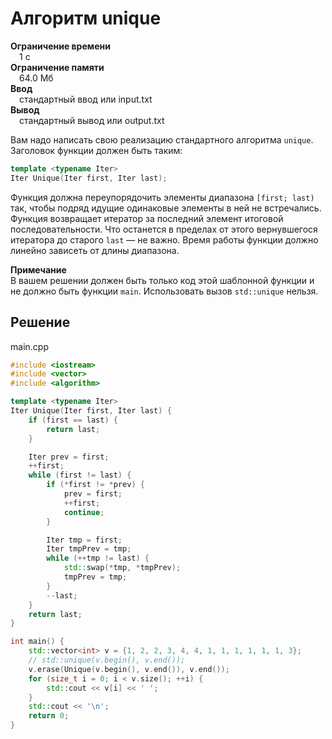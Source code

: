 # Алгоритм unique  
**Ограничение времени**  
 1 с  
**Ограничение памяти**  
 64.0 Мб  
**Ввод**  
 стандартный ввод или input.txt  
**Вывод**  
 стандартный вывод или output.txt  

Вам надо написать свою реализацию стандартного алгоритма `unique`. Заголовок функции должен быть таким:

```cpp
template <typename Iter>
Iter Unique(Iter first, Iter last);
```

Функция должна переупорядочить элементы диапазона `[first; last)` так, чтобы подряд идущие одинаковые элементы в ней не встречались. Функция возвращает итератор за последний элемент итоговой последовательности. Что останется в пределах от этого вернувшегося итератора до старого `last` — не важно. Время работы функции должно линейно зависеть от длины диапазона.

**Примечание**  
В вашем решении должен быть только код этой шаблонной функции и не должно быть функции `main`. Использовать вызов `std::unique` нельзя.
## Решение

main.cpp
```cpp
#include <iostream>
#include <vector>
#include <algorithm>

template <typename Iter>
Iter Unique(Iter first, Iter last) {
    if (first == last) {
        return last;
    }

    Iter prev = first;
    ++first;
    while (first != last) {
        if (*first != *prev) {
            prev = first;
            ++first;
            continue;
        }

        Iter tmp = first;
        Iter tmpPrev = tmp;
        while (++tmp != last) {
            std::swap(*tmp, *tmpPrev);
            tmpPrev = tmp;
        }
        --last;
    }
    return last;
}

int main() {
    std::vector<int> v = {1, 2, 2, 3, 4, 4, 1, 1, 1, 1, 1, 1, 3};
    // std::unique(v.begin(), v.end());
    v.erase(Unique(v.begin(), v.end()), v.end());
    for (size_t i = 0; i < v.size(); ++i) {
        std::cout << v[i] << ' ';
    }
    std::cout << '\n';
    return 0;
}
```
